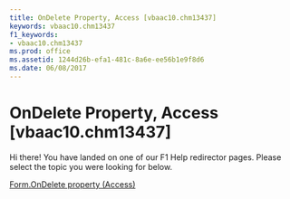 ```yaml
---
title: OnDelete Property, Access [vbaac10.chm13437]
keywords: vbaac10.chm13437
f1_keywords:
- vbaac10.chm13437
ms.prod: office
ms.assetid: 1244d26b-efa1-481c-8a6e-ee56b1e9f8d6
ms.date: 06/08/2017
---
```



# OnDelete Property, Access [vbaac10.chm13437]

Hi there! You have landed on one of our F1 Help redirector pages. Please select the topic you were looking for below.

[Form.OnDelete property (Access)](http://msdn.microsoft.com/library/97cfb9eb-e1c7-a879-a8aa-d26ff337efbb%28Office.15%29.aspx)


